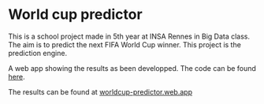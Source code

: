 # World cup predictor
This is a school project made in 5th year at INSA Rennes in Big Data class. The aim is to predict the next FIFA World Cup winner.
This project is the prediction engine.

A web app showing the results as been developped. The code can be found [here](https://github.com/JordhanMadec/world-cup-predictor-dashboard).

The results can be found at [worldcup-predictor.web.app](https://worldcup-predictor.web.app)

